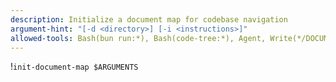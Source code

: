 ```yaml
---
description: Initialize a document map for codebase navigation
argument-hint: "[-d <directory>] [-i <instructions>]"
allowed-tools: Bash(bun run:*), Bash(code-tree:*), Agent, Write(*/DOCUMENT-MAP.md), Read, Glob, Grep
---
```


!`init-document-map $ARGUMENTS`
